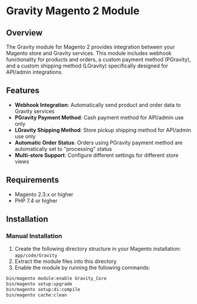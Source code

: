 # Gravity Magento 2 Module

## Overview

The Gravity module for Magento 2 provides integration between your Magento store and Gravity services. This module includes webhook functionality for products and orders, a custom payment method (PGravity), and a custom shipping method (LGravity) specifically designed for API/admin integrations.

## Features

- **Webhook Integration**: Automatically send product and order data to Gravity services
- **PGravity Payment Method**: Cash payment method for API/admin use only
- **LGravity Shipping Method**: Store pickup shipping method for API/admin use only
- **Automatic Order Status**: Orders using PGravity payment method are automatically set to "processing" status
- **Multi-store Support**: Configure different settings for different store views

## Requirements

- Magento 2.3.x or higher
- PHP 7.4 or higher

## Installation

### Manual Installation

1. Create the following directory structure in your Magento installation: `app/code/Gravity`
2. Extract the module files into this directory
3. Enable the module by running the following commands:

```bash
bin/magento module:enable Gravity_Core
bin/magento setup:upgrade
bin/magento setup:di:compile
bin/magento cache:clean
